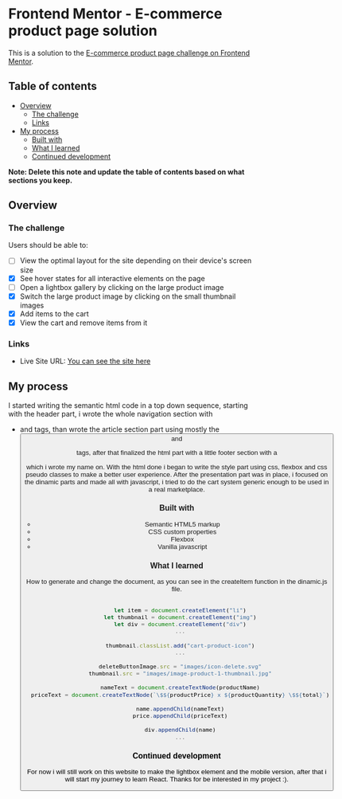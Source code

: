 # Frontend Mentor - E-commerce product page solution

This is a solution to the [E-commerce product page challenge on Frontend Mentor](https://www.frontendmentor.io/challenges/ecommerce-product-page-UPsZ9MJp6).

## Table of contents

- [Overview](#overview)
  - [The challenge](#the-challenge)
  - [Links](#links)
- [My process](#my-process)
  - [Built with](#built-with)
  - [What I learned](#what-i-learned)
  - [Continued development](#continued-development)

**Note: Delete this note and update the table of contents based on what sections you keep.**

## Overview

### The challenge

Users should be able to:

- [ ] View the optimal layout for the site depending on their device's screen size
- [x] See hover states for all interactive elements on the page
- [ ] Open a lightbox gallery by clicking on the large product image
- [x] Switch the large product image by clicking on the small thumbnail images
- [x] Add items to the cart
- [x] View the cart and remove items from it

### Links

- Live Site URL: [You can see the site here](felipe-pedro.github.io/ecommerce)

## My process

I started writing the semantic html code in a top down sequence, starting with the header part, i wrote the whole navigation section with <nav> <ul> <li> and <a> tags, than wrote the article section part using mostly the <div> <img> <button> and <p> tags, after that finalized the html part with a little footer section with a <p> which i wrote my name on. With the html done i began to write the style part using css, flexbox and css pseudo classes to make a better user experience.
After the presentation part was in place, i focused on the dinamic parts and made all with javascript, i tried to do the cart system generic enough to be used in a real marketplace.

### Built with

- Semantic HTML5 markup
- CSS custom properties
- Flexbox
- Vanilla javascript

### What I learned

How to generate and change the document, as you can see in the createItem function in the dinamic.js file.
```javascript

  let item = document.createElement("li")
  let thumbnail = document.createElement("img")
  let div = document.createElement("div")
  ...
    
  thumbnail.classList.add("cart-product-icon")
  ...
    
  deleteButtonImage.src = "images/icon-delete.svg"
  thumbnail.src = "images/image-product-1-thumbnail.jpg"
    
  nameText = document.createTextNode(productName)
  priceText = document.createTextNode(`\$${productPrice} x ${productQuantity} \$${total}`)
    
  name.appendChild(nameText)
  price.appendChild(priceText)
    
  div.appendChild(name)
  ...
```

### Continued development

For now i will still work on this website to make the lightbox element and the mobile version, after that i will start my journey to learn React. Thanks for be interested in my project :).

